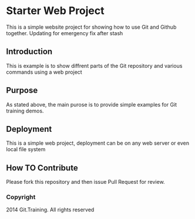 # Starter Web Project

This is a simple website project for showing how to use Git and Github together. 
Updating for emergency fix after stash

## Introduction

This is example is to show diffrent parts of the Git repository and various commands using a web project

## Purpose

As stated above, the main purose is to provide simple examples for Git training demos.

## Deployment

This is a simple web project, deployment can be on any web server or even local file system

## How TO Contribute

Please fork this repository and then issue Pull Request for review.

### Copyright

2014 Git.Training. All rights reserved